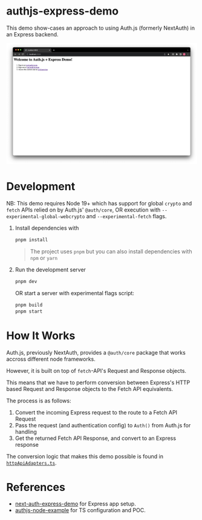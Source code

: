 # authjs-express-demo

This demo show-cases an approach to using Auth.js (formerly NextAuth) in an Express backend.

![Screenshot](./public/screenshot.png)

# Development

NB: This demo requires Node 19+ which has support for global `crypto` and `fetch` APIs relied on by Auth.js' `@auth/core`, OR execution with `--experimental-global-webcrypto` and `--experimental-fetch` flags.

1. Install dependencies with
   ```bash
   pnpm install
   ```
   > The project uses `pnpm` but you can also install dependencies with `npm` or `yarn`
2. Run the development server

   ```bash
   pnpm dev
   ```

   OR start a server with experimental flags script:

   ```bash
   pnpm build
   pnpm start
   ```

# How It Works

Auth.js, previously NextAuth, provides a `@auth/core` package that works accross different node frameworks.

However, it is built on top of `fetch`-API's Request and Response objects.

This means that we have to perform conversion between Express's HTTP based Request and Response objects to the Fetch API equivalents.

The process is as follows:

1. Convert the incoming Express request to the route to a Fetch API Request
2. Pass the request (and authentication config) to `Auth()` from Auth.js for handling
3. Get the returned Fetch API Response, and convert to an Express response

The conversion logic that makes this demo possible is found in [`httpApiAdapters.ts`](./src/utils/httpApiAdapters.ts).

# References

- [next-auth-express-demo](https://github.com/rexfordessilfie/next-auth-express-demo) for Express app setup.
- [authjs-node-example](https://github.com/jibla/authjs-node-example) for TS configuration and POC.

